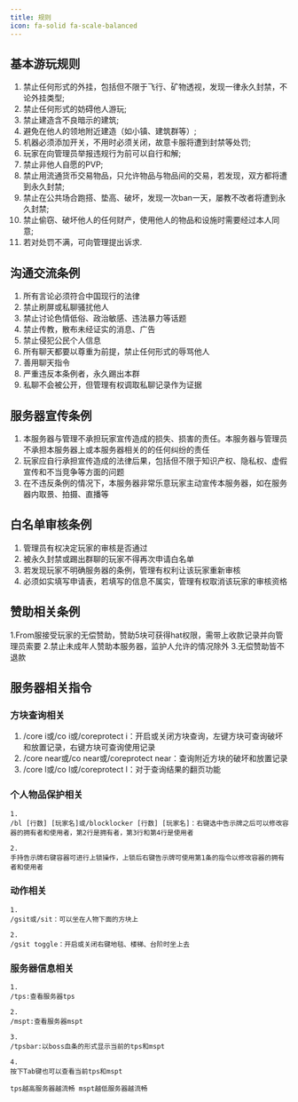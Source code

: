 ```yaml
---
title: 规则
icon: fa-solid fa-scale-balanced
---
```


## 基本游玩规则

1. 禁止任何形式的外挂，包括但不限于飞行、矿物透视，发现一律永久封禁，不论外挂类型;
2. 禁止任何形式的妨碍他人游玩;
3. 禁止建造含不良暗示的建筑;
4. 避免在他人的领地附近建造（如小镇、建筑群等）;
5. 机器必须添加开关，不用时必须关闭，故意卡服将遭到封禁等处罚;
6. 玩家在向管理员举报违规行为前可以自行和解;
7. 禁止非他人自愿的PVP;
8. 禁止用流通货币交易物品，只允许物品与物品间的交易，若发现，双方都将遭到永久封禁;
9. 禁止在公共场合跑搭、垫高、破坏，发现一次ban一天，屡教不改者将遭到永久封禁;
10. 禁止偷窃、破坏他人的任何财产，使用他人的物品和设施时需要经过本人同意;
11. 若对处罚不满，可向管理提出诉求.

## 沟通交流条例

1. 所有言论必须符合中国现行的法律
2. 禁止刷屏或私聊骚扰他人
3. 禁止讨论色情低俗、政治敏感、违法暴力等话题
4. 禁止传教，散布未经证实的消息、广告
5. 禁止侵犯公民个人信息
6. 所有聊天都要以尊重为前提，禁止任何形式的辱骂他人
7. 善用聊天指令
8. 严重违反本条例者，永久踢出本群
9. 私聊不会被公开，但管理有权调取私聊记录作为证据

## 服务器宣传条例
1. 本服务器与管理不承担玩家宣传造成的损失、损害的责任。本服务器与管理员不承担本服务器上或本服务器相关的的任何纠纷的责任
2. 玩家应自行承担宣传造成的法律后果，包括但不限于知识产权、隐私权、虚假宣传和不当竞争等方面的问题
3. 在不违反条例的情况下，本服务器非常乐意玩家主动宣传本服务器，如在服务器内取景、拍摄、直播等

## 白名单审核条例
1. 管理员有权决定玩家的审核是否通过
2. 被永久封禁或踢出群聊的玩家不得再次申请白名单
3. 若发现玩家不明确服务器的条例，管理有权利让该玩家重新审核
4. 必须如实填写申请表，若填写的信息不属实，管理有权取消该玩家的审核资格

## 赞助相关条例
1.From服接受玩家的无偿赞助，赞助5块可获得hat权限，需带上收款记录并向管理员索要
2.禁止未成年人赞助本服务器，监护人允许的情况除外
3.无偿赞助皆不退款

## 服务器相关指令

### 方块查询相关
1. /core i或/co i或/coreprotect i：开启或关闭方块查询，左键方块可查询破坏和放置记录，右键方块可查询使用记录
2. /core near或/co near或/coreprotect near：查询附近方块的破坏和放置记录
3. /core l或/co l或/coreprotect l：对于查询结果的翻页功能

### 个人物品保护相关

    1.
    /bl [行数] [玩家名]或/blocklocker [行数] [玩家名]：右键选中告示牌之后可以修改容器的拥有者和使用者，第2行是拥有者，第3行和第4行是使用者

    2.
    手持告示牌右键容器可进行上锁操作，上锁后右键告示牌可使用第1条的指令以修改容器的拥有者和使用者

### 动作相关

    1.
    /gsit或/sit：可以坐在人物下面的方块上

    2.
    /gsit toggle：开启或关闭右键地毯、楼梯、台阶时坐上去

### 服务器信息相关

    1.
    /tps:查看服务器tps

    2.
    /mspt:查看服务器mspt

    3.
    /tpsbar:以boss血条的形式显示当前的tps和mspt

    4.
    按下Tab键也可以查看当前tps和mspt

    tps越高服务器越流畅 mspt越低服务器越流畅
